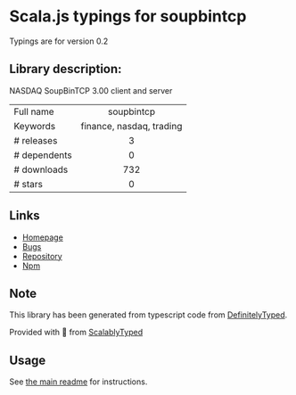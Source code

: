 
# Scala.js typings for soupbintcp

Typings are for version 0.2

## Library description:
NASDAQ SoupBinTCP 3.00 client and server

|                    |                 |
| ------------------ | :-------------: |
| Full name          | soupbintcp |
| Keywords           | finance, nasdaq, trading |
| # releases         | 3 |
| # dependents       | 0 |
| # downloads        | 732 |
| # stars            | 0 |

## Links
- [Homepage](https://github.com/jvirtanen/node-soupbintcp#readme)
- [Bugs](https://github.com/jvirtanen/node-soupbintcp/issues)
- [Repository](https://github.com/jvirtanen/node-soupbintcp)
- [Npm](https://www.npmjs.com/package/soupbintcp)
    


## Note
This library has been generated from typescript code from [DefinitelyTyped](https://definitelytyped.org).

Provided with :purple_heart: from [ScalablyTyped](https://github.com/oyvindberg/ScalablyTyped)

## Usage
See [the main readme](../../readme.md) for instructions.


